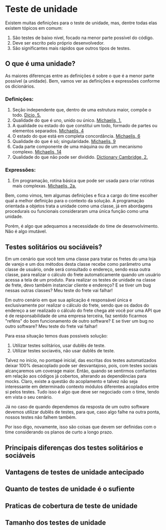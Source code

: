 # Teste de unidade
Existem muitas definições para o teste de unidade, mas, dentre todas elas existem tópicos em comum:
1. São testes de baixo nível, focado na menor parte possível do código.
2. Deve ser escrito pelo próprio desenvolvedor.
3. São significantes mais rápidos que outros tipos de testes.

## O que é uma unidade?

As maiores diferenças entre as definições é sobre o que é a menor parte possível (a unidade). Bem, vamos ver as definições e expressões conforme os dicionários.

### Definições:
1. Seção independente que, dentro de uma estrutura maior, compõe o todo. [Dicio, 5.](https://www.dicio.com.br/unidade/#:~:text=Se%C3%A7%C3%A3o%20independente%20que%2C%20dentro%20de%20uma%20estrutura%20maior%2C%20comp%C3%B5e%20o%20todo.)
2. Qualidade do que é uno, unido ou único. [Michaelis, 1.](https://michaelis.uol.com.br/busca?r=0&f=0&t=0&palavra=unidade#:~:text=Qualidade%20do%20que%20%C3%A9%20uno%2C%20unido%20ou%20%C3%BAnico.)
3. A qualidade ou estado do que constitui um todo, formado de partes ou elementos separados. [Michaelis, 4](https://michaelis.uol.com.br/busca?r=0&f=0&t=0&palavra=unidade#:~:text=A%20qualidade%20ou%20estado%20do%20que%20constitui%20um%20todo%2C%20formado%20de%20partes%20ou%20elementos%20separados)
4. O estado do que está em completa concordância. [Michaelis, 6](https://michaelis.uol.com.br/busca?r=0&f=0&t=0&palavra=unidade#:~:text=O%20estado%20do%20que%20est%C3%A1%20em%20completa%20concord%C3%A2ncia)
5. Qualidade do que é só; singularidade. [Michaelis, 9](https://michaelis.uol.com.br/busca?r=0&f=0&t=0&palavra=unidade#:~:text=Qualidade%20do%20que%20%C3%A9%20s%C3%B3%3B%20singularidade.)
6. Cada parte componente de uma máquina ou de um mecanismo complexo. [Michaelis, 14](https://michaelis.uol.com.br/busca?r=0&f=0&t=0&palavra=unidade#:~:text=Cada%20parte%20componente%20de%20uma%20m%C3%A1quina%20ou%20de%20um%20mecanismo%20complexo.)
7. Qualidade do que não pode ser dividido. [Dictionary Cambridge, 2.](https://dictionary.cambridge.org/pt/dicionario/portugues-ingles/unidade?q=Unidade#:~:text=qualidade%20do%20que%20n%C3%A3o%20pode%20ser%20dividido)

### Expressões:
1. Em programação, rotina básica que pode ser usada para criar rotinas mais complexas. [Michaelis, 2a.](https://michaelis.uol.com.br/busca?r=0&f=0&t=0&palavra=unidade#:~:text=%20em%20programa%C3%A7%C3%A3o%2C%20rotina%20b%C3%A1sica%20que%20pode%20ser%20usada%20para%20criar%20rotinas%20mais%20complexas)

Bem, como vimos, tem algumas definições e fica a cargo do time escolher qual a melhor definição para o contexto da solução. A programação orientada a objetos trata a unidade como uma classe, já em abordagens procedurais ou funcionais consideraram uma única função como uma unidade. 

Porém, é algo que adequamos a necessidade do time de desenvolvimento. Não é algo imutável.

## Testes solitários ou sociáveis?
Em um cenário que você tem uma classe para tratar os fretes do uma loja de varejo e um dos métodos desta classe recebe como parâmetro uma classe de usuário, onde será consultado o endereço, sendo essa outra classe, para realizar o cálculo do frete automaticamente quando um usuário acessa a tela de um produto. Para realizar os testes de unidade na classe de frete, devo também instanciar cliente e endereço? E se tiver um bug nessas outras classes? Meu teste do frete vai falhar!

Em outro cenário em que sua aplicação é responsável única e exclusivamente por realizar o cálculo do frete, sendo que os dados do endereço a ser realizado o cálculo do frete chega até você por uma API que é de responsabilidade de uma empresa terceira, faz sentido ficarmos "reféns" do bom funcionamento de outro software? E se tiver um bug no outro software? Meu teste do frete vai falhar!

Para essa situação temos duas possiveis solução:
1. Utilizar testes solitários, usar dublês de teste.
2. Utilizar testes sociavéis, não usar dublês de teste.

Talvez no início, no pontapé inicial, das escritas dos testes automatizados deixar 100% desacoplado pode ser desvantajoso, pois, com testes sociais alcançaremos um coverage maior. Então, quando se sentirmos confiantes em relação aos códigos já cobertos, alterando as dependências para mocks. Claro, existe a questão do acoplamento e talvez não seja interessante em determinado contexto módulos diferentes acoplados entre si pelos testes. Tudo isso é algo que deve ser negociado com o time, tendo em vista o seu cenário.

Já no caso de quando dependemos da resposta de um outro software devemos utilizar dublês de testes, para que, caso algo falhe na outra ponta, nossos testes não falhem também.

Por isso digo, novamente, isso são coisas que devem ser definidas com o time considerando os planos de curto a longo prazo. 

## Principais diferenças dos testes solitários e sociáveis
## Vantagens de testes de unidade antecipado
## Quanto de testes de unidade é o sufiente
## Praticas de cobertura de teste de unidade
## Tamanho dos testes de unidade
